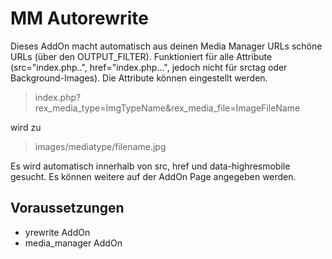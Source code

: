 MM Autorewrite
========================

Dieses AddOn macht automatisch aus deinen Media Manager URLs schöne URLs (über den OUTPUT_FILTER).
Funktioniert für alle Attribute (src="index.php..", href="index.php...", jedoch nicht für srctag oder Background-Images). Die Attribute können eingestellt werden.

> index.php?rex_media_type=ImgTypeName&rex_media_file=ImageFileName

wird zu

> images/mediatype/filename.jpg

Es wird automatisch innerhalb von src, href und data-highresmobile gesucht. Es können weitere auf der AddOn Page angegeben werden.

Voraussetzungen
----

* yrewrite AddOn
* media_manager AddOn
